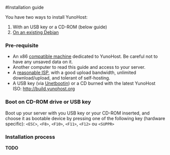 #Installation guide

You have two ways to install YunoHost:

1. With an USB key or a CD-ROM (below guide)
2. [On an existing Debian](/#/install_on_debian)

### Pre-requisite

* An x86 [compatible machine](/#/compatible_hardware) dedicated to YunoHost. Be careful not to have any unsaved data on it.
* Another computer to read this guide and access to your server.
* A [reasonable ISP](/#/isp), with a good upload bandwidth, unlimited download/upload, and tolerant of self-hosting.
* A USB key (via [Unetbootin](http://unetbootin.net/more-infos-and-get-it/)) or a CD burned with the latest YunoHost ISO: http://build.yunohost.org

### Boot on CD-ROM drive or USB key

Boot up your server with you USB key or your CD-ROM inserted, and choose it as bootable device by pressing one of the following key (hardware specific): ```<ESC>```, ```<F8>```, ```<F10>```, ```<F11>```, ```<F12>``` ou ```<SUPPR>```


### Installation process

**TODO**
